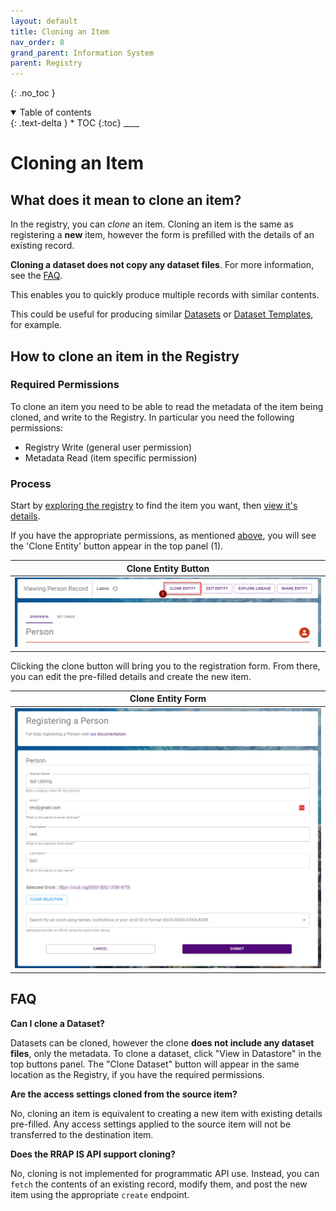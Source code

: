 ```yaml
---
layout: default
title: Cloning an Item
nav_order: 8
grand_parent: Information System
parent: Registry
---
```


{: .no_toc }

<details  open markdown="block">
  <summary>
    Table of contents
  </summary>
{: .text-delta }
* TOC
{:toc}
____
</details>

# Cloning an Item

## What does it mean to clone an item?

In the registry, you can _clone_ an item. Cloning an item is the same as registering a **new** item, however the form is prefilled with the details of an existing record.

**Cloning a dataset does not copy any dataset files**. For more information, see the [FAQ](#faq).

This enables you to quickly produce multiple records with similar contents.

This could be useful for producing similar [Datasets](../../data-store/overview) or [Dataset Templates](../registering-model-runs/model-workflow-configuration#dataset-template), for example.

## How to clone an item in the Registry

### Required Permissions

To clone an item you need to be able to read the metadata of the item being cloned, and write to the Registry. In particular you need the following permissions:

-   Registry Write (general user permission)
-   Metadata Read (item specific permission)

### Process

Start by [exploring the registry](./exploring_the_registry) to find the item you want, then [view it's details](./exploring_the_registry#viewing-records).

If you have the appropriate permissions, as mentioned [above](#required-permissions), you will see the 'Clone Entity' button appear in the top panel (1).

|                                     Clone Entity Button                                      |
| :------------------------------------------------------------------------------------------: |
| <img src="../../../assets/images/registry/clone_item_button.png" alt="drawing" width="800"/> |

Clicking the clone button will bring you to the registration form. From there, you can edit the pre-filled details and create the new item.

|                                     Clone Entity Form                                      |
| :----------------------------------------------------------------------------------------: |
| <img src="../../../assets/images/registry/clone_item_form.png" alt="drawing" width="800"/> |

## FAQ

**Can I clone a Dataset?**

Datasets can be cloned, however the clone **does not include any dataset files**, only the metadata. To clone a dataset, click "View in Datastore" in the top buttons panel. The "Clone Dataset" button will appear in the same location as the Registry, if you have the required permissions.

**Are the access settings cloned from the source item?**

No, cloning an item is equivalent to creating a new item with existing details pre-filled. Any access settings applied to the source item will not be transferred to the destination item.

**Does the RRAP IS API support cloning?**

No, cloning is not implemented for programmatic API use. Instead, you can `fetch` the contents of an existing record, modify them, and post the new item using the appropriate `create` endpoint.
